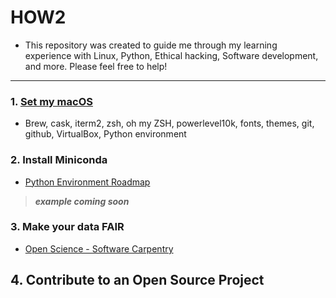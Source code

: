 # HOW2

* This repository was created to guide me through my learning experience with Linux, Python, Ethical hacking, Software development, and more. Please feel free to help!
------------------------------------------------------

### 1. [Set my macOS](https://github.com/fcarvalhopacheco/HOW2/blob/master/1.macos_catalina_setup/myOSsetup.md)

+ Brew, cask, iterm2, zsh, oh my ZSH, powerlevel10k, fonts, themes, git, github, VirtualBox, Python environment

### 2. Install Miniconda

+ [Python Environment Roadmap](https://github.com/fcarvalhopacheco/HOW2/blob/master/1.macos_catalina_setup/python_env.pdf)
> ***example coming soon***

### 3. Make your data FAIR

+ [Open Science - Software Carpentry](https://swcarpentry.github.io/git-novice/10-open/index.html)

## 4. Contribute to an Open Source Project

